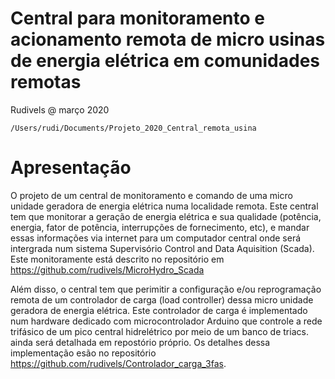 # Central para monitoramento e acionamento remota de micro usinas de energia elétrica em comunidades remotas

Rudivels @ março 2020

`/Users/rudi/Documents/Projeto_2020_Central_remota_usina`

# Apresentação

O projeto de um central de monitoramento e comando de uma micro unidade geradora de energia elétrica numa localidade remota. Este central tem que monitorar a geração de energia elétrica e sua qualidade (potência, energia, fator de potência, interrupções de fornecimento, etc), e mandar essas informações via internet para um computador central onde será intergrada num sistema Supervisório Control and Data Aquisition (Scada).
Este monitoramente está descrito no repositório em <https://github.com/rudivels/MicroHydro_Scada>

Além disso, o central tem que perimitir a configuração e/ou reprogramação remota de um controlador de carga (load controller) dessa micro unidade geradora de energia elétrica. Este controlador de carga é implementado num hardware dedicado com microcontrolador Arduino que controle a rede trifásico de um pico central hidrelétrico por meio de um banco de triacs. ainda será detalhada em repostório próprio. Os detalhes dessa implementação esão no repositório <https://github.com/rudivels/Controlador_carga_3fas>.

